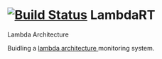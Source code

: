 [![Build Status](https://travis-ci.org/malike/LambdaRT.svg?branch=master)](https://travis-ci.org/malike/LambdaRT)
LambdaRT
========

Lambda Architecture

Buidling a <a href="http://malike.github.io/Lambda-Architecture-RT/">lambda architecture </a> monitoring system.


